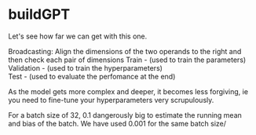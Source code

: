 # buildGPT
Let's see how far we can get with this one.

Broadcasting:
    Align the dimensions of the two operands to the right
    and then check each pair of dimensions
Train - (used to train the parameters)  
Validation - (used to train the hyperparameters)  
Test - (used to evaluate the perfomance at the end)  
  
As the model gets more complex and deeper, it becomes less forgiving, ie you need to fine-tune your hyperparameters very scrupulously.  

For a batch size of 32, 0.1 dangerously big to estimate the running mean and bias of the batch.  We have used 0.001 for the same batch size/